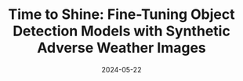 ---
layout: seminar-post
title: "Time to Shine: Fine-Tuning Object Detection Models with Synthetic Adverse Weather Images"
subtitle: ''
categories:
    - "Computer Vision"
tags: [Object-Detection, Image generation]
date: 2024-05-22
pdf_url: 'https://drive.google.com/file/d/1IeKJDuGIORCs7zPte78SaOooHXGi_sD2/preview'
---